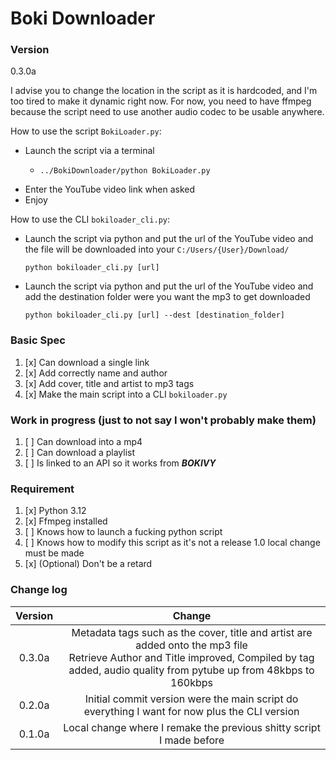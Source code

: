 # Boki Downloader

### Version
0.3.0a

I advise you to change the location in the script as it is hardcoded, 
and I'm too tired to make it dynamic right now. 
For now, you need to have ffmpeg because the script need to use another audio codec to be usable anywhere.

How to use the script `BokiLoader.py`:
* Launch the script via a terminal
  * ~~~~
    ../BokiDownloader/python BokiLoader.py
* Enter the YouTube video link when asked
* Enjoy

How to use the CLI `bokiloader_cli.py`:
* Launch the script via python and put the url of the YouTube video 
and the file will be downloaded into your `C:/Users/{User}/Download/`
  ~~~~
  python bokiloader_cli.py [url]
* Launch the script via python and put the url of the YouTube video
and add the destination folder were you want the mp3 to get downloaded
  ~~~~
  python bokiloader_cli.py [url] --dest [destination_folder]

### Basic Spec

1. [x] Can download a single link
2. [x] Add correctly name and author
3. [x] Add cover, title and artist to mp3 tags
4. [x] Make the main script into a CLI `bokiloader.py`

### Work in progress (just to not say I won't probably make them)
1. [ ] Can download into a mp4
2. [ ] Can download a playlist
3. [ ] Is linked to an API so it works from _**BOKIVY**_

### Requirement
1. [x] Python 3.12
2. [x] Ffmpeg installed
3. [ ] Knows how to launch a fucking python script
4. [ ] Knows how to modify this script as it's not a release 1.0 local change must be made
5. [x] (Optional) Don't be a retard

### Change log
| Version |                                                                                               Change                                                                                               |
|:-------:|:--------------------------------------------------------------------------------------------------------------------------------------------------------------------------------------------------:|
| 0.3.0a  | Metadata tags such as the cover, title and artist are added onto the mp3 file <br/> Retrieve Author and Title improved, Compiled by tag added, audio quality from pytube up from 48kbps to 160kbps |
| 0.2.0a  |                                                   Initial commit version were the main script do everything I want for now plus the CLI version                                                    |
| 0.1.0a  |                                                                Local change where I remake the previous shitty script I made before                                                                |
